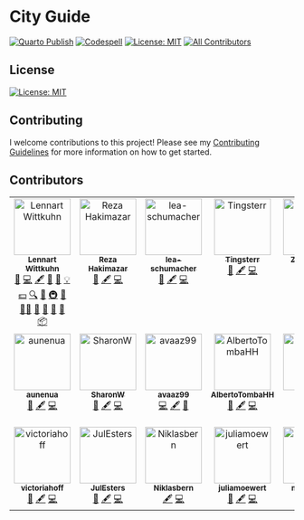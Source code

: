 # City Guide

[![Quarto Publish](https://github.com/lnnrtwttkhn/city-guide/actions/workflows/publish.yml/badge.svg)](https://github.com/lnnrtwttkhn/city-guide/actions/workflows/publish.yml)
[![Codespell](https://github.com/lnnrtwttkhn/city-guide/actions/workflows/codespell.yml/badge.svg)](https://github.com/lnnrtwttkhn/city-guide/actions/workflows/codespell.yml)
[![License: MIT](https://img.shields.io/badge/License-MIT-yellow.svg)](https://opensource.org/licenses/MIT)
[![All Contributors](https://img.shields.io/github/all-contributors/lnnrtwttkhn/city-guide?color=ee8449&style=flat-square)](#contributors)

## License

[![License: MIT](https://img.shields.io/badge/License-MIT-yellow.svg)](https://opensource.org/licenses/MIT)

## Contributing

I welcome contributions to this project!
Please see my [Contributing Guidelines](CONTRIBUTING.md) for more information on how to get started.

## Contributors

<!-- ALL-CONTRIBUTORS-LIST:START - Do not remove or modify this section -->
<!-- prettier-ignore-start -->
<!-- markdownlint-disable -->
<table>
  <tbody>
    <tr>
      <td align="center" valign="top" width="14.28%"><a href="https://lennartwittkuhn.com/"><img src="https://avatars.githubusercontent.com/u/42233065?v=4?s=100" width="100px;" alt="Lennart Wittkuhn"/><br /><sub><b>Lennart Wittkuhn</b></sub></a><br /><a href="https://github.com/lnnrtwttkhn/city-guide/issues?q=author%3Alnnrtwttkhn" title="Bug reports">🐛</a> <a href="https://github.com/lnnrtwttkhn/city-guide/commits?author=lnnrtwttkhn" title="Code">💻</a> <a href="#content-lnnrtwttkhn" title="Content">🖋</a> <a href="#design-lnnrtwttkhn" title="Design">🎨</a> <a href="https://github.com/lnnrtwttkhn/city-guide/commits?author=lnnrtwttkhn" title="Documentation">📖</a> <a href="#example-lnnrtwttkhn" title="Examples">💡</a> <a href="#financial-lnnrtwttkhn" title="Financial">💵</a> <a href="#fundingFinding-lnnrtwttkhn" title="Funding Finding">🔍</a> <a href="#ideas-lnnrtwttkhn" title="Ideas, Planning, & Feedback">🤔</a> <a href="#infra-lnnrtwttkhn" title="Infrastructure (Hosting, Build-Tools, etc)">🚇</a> <a href="#maintenance-lnnrtwttkhn" title="Maintenance">🚧</a> <a href="#mentoring-lnnrtwttkhn" title="Mentoring">🧑‍🏫</a> <a href="#projectManagement-lnnrtwttkhn" title="Project Management">📆</a> <a href="#question-lnnrtwttkhn" title="Answering Questions">💬</a> <a href="https://github.com/lnnrtwttkhn/city-guide/pulls?q=is%3Apr+reviewed-by%3Alnnrtwttkhn" title="Reviewed Pull Requests">👀</a> <a href="#talk-lnnrtwttkhn" title="Talks">📢</a> <a href="#platform-lnnrtwttkhn" title="Packaging/porting to new platform">📦</a></td>
      <td align="center" valign="top" width="14.28%"><a href="https://github.com/rezahakimazar"><img src="https://avatars.githubusercontent.com/u/170933224?v=4?s=100" width="100px;" alt="Reza Hakimazar"/><br /><sub><b>Reza Hakimazar</b></sub></a><br /><a href="https://github.com/lnnrtwttkhn/city-guide/issues?q=author%3Arezahakimazar" title="Bug reports">🐛</a> <a href="#content-rezahakimazar" title="Content">🖋</a> <a href="https://github.com/lnnrtwttkhn/city-guide/commits?author=rezahakimazar" title="Code">💻</a></td>
      <td align="center" valign="top" width="14.28%"><a href="https://github.com/lea-schumacher"><img src="https://avatars.githubusercontent.com/u/190727139?v=4?s=100" width="100px;" alt="lea-schumacher"/><br /><sub><b>lea-schumacher</b></sub></a><br /><a href="https://github.com/lnnrtwttkhn/city-guide/issues?q=author%3Alea-schumacher" title="Bug reports">🐛</a> <a href="#content-lea-schumacher" title="Content">🖋</a> <a href="https://github.com/lnnrtwttkhn/city-guide/commits?author=lea-schumacher" title="Code">💻</a></td>
      <td align="center" valign="top" width="14.28%"><a href="https://github.com/Tingsterr"><img src="https://avatars.githubusercontent.com/u/118810486?v=4?s=100" width="100px;" alt="Tingsterr"/><br /><sub><b>Tingsterr</b></sub></a><br /><a href="https://github.com/lnnrtwttkhn/city-guide/issues?q=author%3ATingsterr" title="Bug reports">🐛</a> <a href="#content-Tingsterr" title="Content">🖋</a> <a href="https://github.com/lnnrtwttkhn/city-guide/commits?author=Tingsterr" title="Code">💻</a></td>
      <td align="center" valign="top" width="14.28%"><a href="https://github.com/joyce-shi-github"><img src="https://avatars.githubusercontent.com/u/67670180?v=4?s=100" width="100px;" alt="Zhuoyu Shi"/><br /><sub><b>Zhuoyu Shi</b></sub></a><br /><a href="https://github.com/lnnrtwttkhn/city-guide/issues?q=author%3Ajoyce-shi-github" title="Bug reports">🐛</a> <a href="#content-joyce-shi-github" title="Content">🖋</a> <a href="https://github.com/lnnrtwttkhn/city-guide/commits?author=joyce-shi-github" title="Code">💻</a></td>
      <td align="center" valign="top" width="14.28%"><a href="https://github.com/miriamlucie"><img src="https://avatars.githubusercontent.com/u/190825294?v=4?s=100" width="100px;" alt="miriamlucie"/><br /><sub><b>miriamlucie</b></sub></a><br /><a href="https://github.com/lnnrtwttkhn/city-guide/issues?q=author%3Amiriamlucie" title="Bug reports">🐛</a> <a href="#content-miriamlucie" title="Content">🖋</a> <a href="https://github.com/lnnrtwttkhn/city-guide/commits?author=miriamlucie" title="Code">💻</a></td>
      <td align="center" valign="top" width="14.28%"><a href="https://github.com/valmag"><img src="https://avatars.githubusercontent.com/u/114005948?v=4?s=100" width="100px;" alt="Valerio Maglianella"/><br /><sub><b>Valerio Maglianella</b></sub></a><br /><a href="https://github.com/lnnrtwttkhn/city-guide/issues?q=author%3Avalmag" title="Bug reports">🐛</a> <a href="#content-valmag" title="Content">🖋</a> <a href="https://github.com/lnnrtwttkhn/city-guide/commits?author=valmag" title="Code">💻</a></td>
    </tr>
    <tr>
      <td align="center" valign="top" width="14.28%"><a href="https://github.com/aunenua"><img src="https://avatars.githubusercontent.com/u/190828412?v=4?s=100" width="100px;" alt="aunenua"/><br /><sub><b>aunenua</b></sub></a><br /><a href="https://github.com/lnnrtwttkhn/city-guide/issues?q=author%3Aaunenua" title="Bug reports">🐛</a> <a href="#content-aunenua" title="Content">🖋</a> <a href="https://github.com/lnnrtwttkhn/city-guide/commits?author=aunenua" title="Code">💻</a></td>
      <td align="center" valign="top" width="14.28%"><a href="https://github.com/ShuangyuanWei"><img src="https://avatars.githubusercontent.com/u/7546185?v=4?s=100" width="100px;" alt="SharonW"/><br /><sub><b>SharonW</b></sub></a><br /><a href="https://github.com/lnnrtwttkhn/city-guide/issues?q=author%3AShuangyuanWei" title="Bug reports">🐛</a> <a href="#content-ShuangyuanWei" title="Content">🖋</a> <a href="https://github.com/lnnrtwttkhn/city-guide/commits?author=ShuangyuanWei" title="Code">💻</a></td>
      <td align="center" valign="top" width="14.28%"><a href="https://github.com/avaaz99"><img src="https://avatars.githubusercontent.com/u/190830149?v=4?s=100" width="100px;" alt="avaaz99"/><br /><sub><b>avaaz99</b></sub></a><br /><a href="https://github.com/lnnrtwttkhn/city-guide/commits?author=avaaz99" title="Code">💻</a> <a href="#content-avaaz99" title="Content">🖋</a> <a href="https://github.com/lnnrtwttkhn/city-guide/issues?q=author%3Aavaaz99" title="Bug reports">🐛</a></td>
      <td align="center" valign="top" width="14.28%"><a href="https://github.com/AlbertoTombaHH"><img src="https://avatars.githubusercontent.com/u/190831102?v=4?s=100" width="100px;" alt="AlbertoTombaHH"/><br /><sub><b>AlbertoTombaHH</b></sub></a><br /><a href="https://github.com/lnnrtwttkhn/city-guide/issues?q=author%3AAlbertoTombaHH" title="Bug reports">🐛</a> <a href="#content-AlbertoTombaHH" title="Content">🖋</a> <a href="https://github.com/lnnrtwttkhn/city-guide/commits?author=AlbertoTombaHH" title="Code">💻</a></td>
      <td align="center" valign="top" width="14.28%"><a href="https://github.com/Tine-tec"><img src="https://avatars.githubusercontent.com/u/186070250?v=4?s=100" width="100px;" alt="Tine-tec"/><br /><sub><b>Tine-tec</b></sub></a><br /><a href="https://github.com/lnnrtwttkhn/city-guide/issues?q=author%3ATine-tec" title="Bug reports">🐛</a> <a href="#content-Tine-tec" title="Content">🖋</a> <a href="https://github.com/lnnrtwttkhn/city-guide/commits?author=Tine-tec" title="Code">💻</a></td>
      <td align="center" valign="top" width="14.28%"><a href="https://github.com/jonaspautmeier"><img src="https://avatars.githubusercontent.com/u/190828863?v=4?s=100" width="100px;" alt="Jonas Pautmeier"/><br /><sub><b>Jonas Pautmeier</b></sub></a><br /><a href="https://github.com/lnnrtwttkhn/city-guide/issues?q=author%3Ajonaspautmeier" title="Bug reports">🐛</a> <a href="#content-jonaspautmeier" title="Content">🖋</a> <a href="https://github.com/lnnrtwttkhn/city-guide/commits?author=jonaspautmeier" title="Code">💻</a></td>
      <td align="center" valign="top" width="14.28%"><a href="https://github.com/CarFis84"><img src="https://avatars.githubusercontent.com/u/190826486?v=4?s=100" width="100px;" alt="CarFis84"/><br /><sub><b>CarFis84</b></sub></a><br /><a href="https://github.com/lnnrtwttkhn/city-guide/issues?q=author%3ACarFis84" title="Bug reports">🐛</a> <a href="#content-CarFis84" title="Content">🖋</a> <a href="https://github.com/lnnrtwttkhn/city-guide/commits?author=CarFis84" title="Code">💻</a></td>
    </tr>
    <tr>
      <td align="center" valign="top" width="14.28%"><a href="https://github.com/victoriahoff"><img src="https://avatars.githubusercontent.com/u/191519518?v=4?s=100" width="100px;" alt="victoriahoff"/><br /><sub><b>victoriahoff</b></sub></a><br /><a href="https://github.com/lnnrtwttkhn/city-guide/issues?q=author%3Avictoriahoff" title="Bug reports">🐛</a> <a href="#content-victoriahoff" title="Content">🖋</a> <a href="https://github.com/lnnrtwttkhn/city-guide/commits?author=victoriahoff" title="Code">💻</a></td>
      <td align="center" valign="top" width="14.28%"><a href="https://github.com/JulEsters"><img src="https://avatars.githubusercontent.com/u/191474469?v=4?s=100" width="100px;" alt="JulEsters"/><br /><sub><b>JulEsters</b></sub></a><br /><a href="https://github.com/lnnrtwttkhn/city-guide/issues?q=author%3AJulEsters" title="Bug reports">🐛</a> <a href="#content-JulEsters" title="Content">🖋</a> <a href="https://github.com/lnnrtwttkhn/city-guide/commits?author=JulEsters" title="Code">💻</a></td>
      <td align="center" valign="top" width="14.28%"><a href="https://github.com/Niklasbern"><img src="https://avatars.githubusercontent.com/u/190826410?v=4?s=100" width="100px;" alt="Niklasbern"/><br /><sub><b>Niklasbern</b></sub></a><br /><a href="#content-Niklasbern" title="Content">🖋</a> <a href="https://github.com/lnnrtwttkhn/city-guide/commits?author=Niklasbern" title="Code">💻</a></td>
      <td align="center" valign="top" width="14.28%"><a href="https://github.com/juliamoewert"><img src="https://avatars.githubusercontent.com/u/190774096?v=4?s=100" width="100px;" alt="juliamoewert"/><br /><sub><b>juliamoewert</b></sub></a><br /><a href="https://github.com/lnnrtwttkhn/city-guide/issues?q=author%3Ajuliamoewert" title="Bug reports">🐛</a> <a href="#content-juliamoewert" title="Content">🖋</a> <a href="https://github.com/lnnrtwttkhn/city-guide/commits?author=juliamoewert" title="Code">💻</a></td>
      <td align="center" valign="top" width="14.28%"><a href="https://github.com/marypie33"><img src="https://avatars.githubusercontent.com/u/191325813?v=4?s=100" width="100px;" alt="marypie33"/><br /><sub><b>marypie33</b></sub></a><br /><a href="https://github.com/lnnrtwttkhn/city-guide/issues?q=author%3Amarypie33" title="Bug reports">🐛</a> <a href="#content-marypie33" title="Content">🖋</a> <a href="https://github.com/lnnrtwttkhn/city-guide/commits?author=marypie33" title="Code">💻</a></td>
    </tr>
  </tbody>
</table>

<!-- markdownlint-restore -->
<!-- prettier-ignore-end -->

<!-- ALL-CONTRIBUTORS-LIST:END -->
